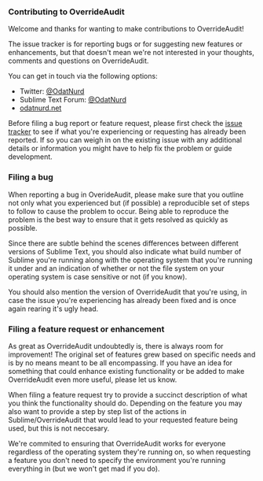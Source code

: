 ### Contributing to OverrideAudit

Welcome and thanks for wanting to make contributions to OverrideAudit!

The issue tracker is for reporting bugs or for suggesting new features or
enhancements, but that doesn't mean we're not interested in your thoughts,
comments and questions on OverrideAudit.

You can get in touch via the following options:

 * Twitter: [@OdatNurd](https://twitter.com/OdatNurd)
 * Sublime Text Forum: [@OdatNurd](https://forum.sublimetext.com/users/odatnurd/activity)
 * [odatnurd.net](https://odatnurd.net)

Before filing a bug report or feature request, please first check the
[issue tracker](https://github.com/OdatNurd/OverrideAudit/issues)
to see if what you're experiencing or requesting has already been reported. If
so you can weigh in on the existing issue with any additional details or
information you might have to help fix the problem or guide development.


### Filing a bug

When reporting a bug in OverideAudit, please make sure that you outline not
only what you experienced but (if possible) a reproducible set of steps to
follow to cause the problem to occur. Being able to reproduce the problem is
the best way to ensure that it gets resolved as quickly as possible.

Since there are subtle behind the scenes differences between different versions
of Sublime Text, you should also indicate what build number of Sublime you're
running along with the operating system that you're running it under and an
indication of whether or not the file system on your operating system is case
sensitive or not (if you know).

You should also mention the version of OverrideAudit that you're using, in case
the issue you're experiencing has already been fixed and is once again rearing
it's ugly head.


### Filing a feature request or enhancement

As great as OverrideAudit undoubtedly is, there is always room for improvement!
The original set of features grew based on specific needs and is by no means
meant to be all encompassing. If you have an idea for something that could
enhance existing functionality or be added to make OverrideAudit even more
useful, please let us know.

When filing a feature request try to provide a succinct description of what you
think the functionality should do. Depending on the feature you may also want
to provide a step by step list of the actions in Sublime/OverrideAudit that
would lead to your requested feature being used, but this is not neccesary.

We're commited to ensuring that OverrideAudit works for everyone regardless of
the operating system they're running on, so when requesting a feature you
don't need to specify the environment you're running everything in (but we
won't get mad if you do).
